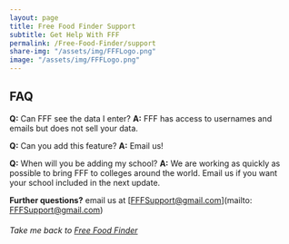```yaml
---
layout: page
title: Free Food Finder Support
subtitle: Get Help With FFF
permalink: /Free-Food-Finder/support
share-img: "/assets/img/FFFLogo.png"
image: "/assets/img/FFFLogo.png"
---
```


## FAQ
**Q:** Can FFF see the data I enter?
**A:** FFF has access to usernames and emails but does not sell your data.

**Q:** Can you add this feature?
**A:** Email us!

**Q:** When will you be adding my school?
**A:** We are working as quickly as possible to bring FFF to colleges around the world. Email us if you want your school included in the next update.

**Further questions?** email us at [FFFSupport@gmail.com](mailto: FFFSupport@gmail.com)
###### Take me back to [Free Food Finder](/Free-Food-Finder/)
